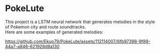 # PokeLute
This project is a LSTM neural network that generates melodies in the style of Pokemon city and route soundtracks.<br>
Here are some examples of generated melodies:<br>

https://github.com/Ekuo79/PokeLute/assets/112114007/6fb97398-9f89-44a7-a846-621928d9a130

